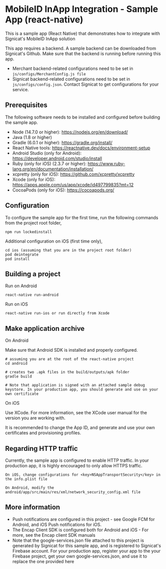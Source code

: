 MobileID InApp Integration - Sample App (react-native)
=======================================

This is a sample app (React Native) that demonstrates how to integrate with Signicat's MobileID InApp solution

This app requires a backend. A sample backend can be downloaded from Signicat's Github. Make sure that the backend is running before running this app.

- Merchant backend-related configurations need to be set in `js/configs/MerchantConfig.js file`
- Signicat backend-related configurations need to be set in `js/configs/config.json`. Contact Signicat to get configurations for your service.

## Prerequisites
The following software needs to be installed and configured before building the sample app.

- Node (14.7.0 or higher): https://nodejs.org/en/download/
- Java (1.8 or higher)
- Gradle (6.0.1 or higher): https://gradle.org/install/
- React Native tools: https://reactnative.dev/docs/environment-setup
- Android Studio (only for Android): https://developer.android.com/studio/install
- Ruby (only for iOS) (2.3.7 or higher): https://www.ruby-lang.org/en/documentation/installation/
- xcpretty (only for iOS): https://github.com/xcpretty/xcpretty
- Xcode (only for iOS): https://apps.apple.com/us/app/xcode/id497799835?mt=12
- CocoaPods (only for iOS): https://cocoapods.org/

## Configuration
To configure the sample app for the first time, run the following commands from the project root folder,
       
    npm run lockedinstall

Additional configuration on iOS (first time only),

    cd ios (assuming that you are in the project root folder)
    pod deintegrate
    pod install

## Building a project
Run on Android

    react-native run-android

Run on iOS

    react-native run-ios or run directly from Xcode

## Make application archive
On Android 

Make sure that Android SDK is installed and properly configured.

    # assuming you are at the root of the react-native project
    cd android 
    
    # creates two .apk files in the build/outputs/apk folder
    gradle build 
    
    # Note that application is signed with an attached sample debug keystore. In your production app, you should generate and use on your own certificate
    
On iOS

Use XCode. For more information, see the XCode user manual for the version you are working with.

It is recommended to change the App ID, and generate and use your own certificates and provisioning profiles.
    
## Regarding HTTP traffic

Currently, the sample app is configured to enable HTTP traffic. In your production app, it is highly encouraged to only allow HTTPS traffic.

    On iOS, change configurations for <key>NSAppTransportSecurity</key> in the info.plist file
    
    On Android, modify the android/app/src/main/res/xml/network_security_config.xml file
    
    
## More information
- Push notifications are configured in this project - see Google FCM for Android, and iOS Push notifications for iOS.
- The Encap Client SDK is configured both for Android and iOS - For more, see the Encap client SDK manuals
- Note that the google-services.json file attached to this project is generated by Signicat for this sample app, and is registered to Signicat's Firebase account. For your production app, register your app to the your Firebase project, get your own google-services.json, and use it to replace the one provided here

